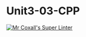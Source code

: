 # Unit3-03-CPP
[![Mr Coxall's Super Linter](https://github.com/ICS3U-Programming-VanN/Unit3-03-CPP/workflows/Mr%20Coxall's%20Super%20Linter/badge.svg)](https://github.com/ICS3U-Programming-VanN/Unit3-03-CPP/actions/)